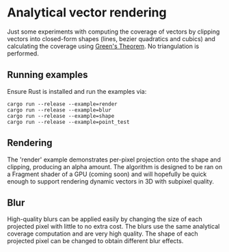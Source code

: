 # Analytical vector rendering
Just some experiments with computing the coverage of vectors by clipping vectors into closed-form shapes (lines, bezier quadratics and cubics) and calculating the coverage using [Green's Theorem](https://en.wikipedia.org/wiki/Green%27s_theorem). No triangulation is performed.

## Running examples
Ensure Rust is installed and run the examples via:
```
cargo run --release --example=render
cargo run --release --example=blur
cargo run --release --example=shape
cargo run --release --example=point_test
```

## Rendering
The 'render' example demonstrates per-pixel projection onto the shape and clipping, producing an alpha amount. The algorithm is designed to be ran on a Fragment shader of a GPU (coming soon) and will hopefully be quick enough to support rendering dynamic vectors in 3D with subpixel quality.

## Blur
High-quality blurs can be applied easily by changing the size of each projected pixel with little to no extra cost. The blurs use the same analytical coverage computation and are very high quality. The shape of each projected pixel can be changed to obtain different blur effects.
